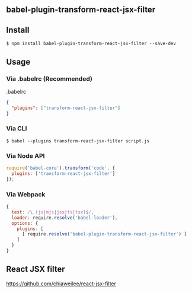 babel-plugin-transform-react-jsx-filter
---------------------------------------

## Install

```
$ npm install babel-plugin-transform-react-jsx-filter --save-dev
```

## Usage

### Via .babelrc (Recommended)

.babelrc

```json
{
  "plugins": ["transform-react-jsx-filter"]
}
```

### Via CLI

```command
$ babel --plugins transform-react-jsx-filter script.js
```

### Via Node API

```JavaScript
require('babel-core').transform('code', {
  plugins: ['transform-react-jsx-filter']
});
```

### Via Webpack

```JavaScript
{
  test: /\.(js|mjs|jsx|ts|tsx)$/,
  loader: require.resolve('babel-loader'),
  options: {
    plugins: [
      [ require.resolve('babel-plugin-transform-react-jsx-filter') ]
    ]
  }
}
```

## React JSX filter

https://github.com/chiaweilee/react-jsx-filter
